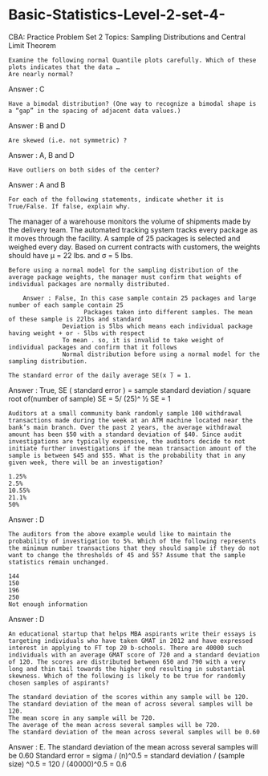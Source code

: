 # Basic-Statistics-Level-2-set-4-
CBA: Practice Problem Set 2
Topics: Sampling Distributions and Central Limit Theorem


	Examine the following normal Quantile plots carefully. Which of these plots indicates that the data …
	Are nearly normal?
Answer : C

	Have a bimodal distribution? (One way to recognize a bimodal shape is a “gap” in the spacing of adjacent data values.)
Answer : B and D

	Are skewed (i.e. not symmetric) ?
Answer : A, B and D

	Have outliers on both sides of the center?
Answer : A and B

 


	For each of the following statements, indicate whether it is True/False. If false, explain why.

The manager of a warehouse monitors the volume of shipments made by the delivery team. The automated tracking system tracks every package as it moves through the facility. A sample of 25 packages is selected and weighed every day. Based on current contracts with customers, the weights should have μ = 22 lbs. and σ = 5 lbs.

	Before using a normal model for the sampling distribution of the average package weights, the manager must confirm that weights of individual packages are normally distributed.
         
        Answer : False, In this case sample contain 25 packages and large number of each sample contain 25
                         Packages taken into different samples. The mean of these sample is 22lbs and standard 
                   Deviation is 5lbs which means each individual package having weight + or - 5lbs with respect 
                   To mean . so, it is invalid to take weight of individual packages and confirm that it follows 
                   Normal distribution before using a normal model for the sampling distribution. 

	The standard error of the daily average SE(x ̅) = 1.

Answer : True,  SE ( standard error ) = sample standard deviation / square root of(number of sample)
                            SE = 5/ (25)^ ½ SE = 1


	Auditors at a small community bank randomly sample 100 withdrawal transactions made during the week at an ATM machine located near the bank’s main branch. Over the past 2 years, the average withdrawal amount has been $50 with a standard deviation of $40. Since audit investigations are typically expensive, the auditors decide to not initiate further investigations if the mean transaction amount of the sample is between $45 and $55. What is the probability that in any given week, there will be an investigation?

	1.25%
	2.5%
	10.55%
	21.1%
	50%

Answer : D


	The auditors from the above example would like to maintain the probability of investigation to 5%. Which of the following represents the minimum number transactions that they should sample if they do not want to change the thresholds of 45 and 55? Assume that the sample statistics remain unchanged.

	144
	150
	196
	250
	Not enough information

Answer : D


	An educational startup that helps MBA aspirants write their essays is targeting individuals who have taken GMAT in 2012 and have expressed interest in applying to FT top 20 b-schools. There are 40000 such individuals with an average GMAT score of 720 and a standard deviation of 120. The scores are distributed between 650 and 790 with a very long and thin tail towards the higher end resulting in substantial skewness. Which of the following is likely to be true for randomly chosen samples of aspirants?

	The standard deviation of the scores within any sample will be 120.
	The standard deviation of the mean of across several samples will be 120.
	The mean score in any sample will be 720.
	The average of the mean across several samples will be 720.
	The standard deviation of the mean across several samples will be 0.60

Answer : E. The standard deviation of the mean across several samples will be 0.60
                 Standard error = sigma / (n)^0.5 = standard deviation / (sample size) ^0.5 = 120 / (40000)^0.5 = 
                 0.6



